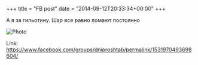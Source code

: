 +++
title = "FB post"
date = "2014-09-12T20:33:34+00:00"
+++

А я за гильотину. Шар все равно ломают постоянно

![Photo](https://scontent.xx.fbcdn.net/v/t1.0-1/p100x100/16114420_1398841953473591_3580446187991104023_n.jpg?oh=8e8d32c2f0a7173a1e67a8ddeeef3c13&oe=596FA565)


Link: https://www.facebook.com/groups/dniproshtab/permalink/1531970493698604/
